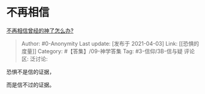 # 不再相信
[不再相信曾经的神了怎么办?](https://www.zhihu.com/question/452617540/answer/1814490681)

> Author: #0-Anonymity
> Last update: [发布于 2021-04-03]
> Link: [[恐惧的度量]]
> Category: #【答集】/09-神学答集
> Tag: #3-信仰/3B-信与疑
> 评论区:
> 泛讨论:

恐惧不是信的证据，

而是信不过的证据。
